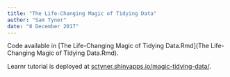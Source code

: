 ```yaml
---
title: "The Life-Changing Magic of Tidying Data"
author: "Sam Tyner"
date: "8 December 2017"
---
```


Code available in [The Life-Changing Magic of Tidying Data.Rmd](The Life-Changing Magic of Tidying Data.Rmd). 

Learnr tutorial is deployed at [sctyner.shinyapps.io/magic-tidying-data/](https://sctyner.shinyapps.io/magic-tidying-data/). 